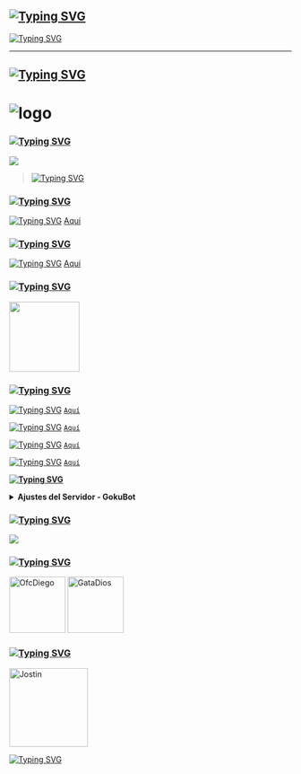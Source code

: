 ## **<a href="https://github.com/Jostin207"><img src="https://readme-typing-svg.herokuapp.com?font=Fira+Code&size=35&pause=1000&color=EFFF00&center=true&repeat=false&width=435&lines=HOLA+%F0%9F%91%8B+" alt="Typing SVG" /></a>**

<a href="https://github.com/Jostin207"><img src="https://readme-typing-svg.herokuapp.com?font=Fira+Code&size=17&duration=4000&pause=1000&color=FFFB00&center=true&width=435&lines=GokuBot-MD+%E2%9C%A8%EF%B8%8F;Gracias+Por+Visitar+Este+Repositorio+;Espero+Te+Guste+Mucho;D%C3%A9janos+Una+Estrella+%F0%9F%8C%9F+(No+Obligatorio)" alt="Typing SVG" /></a>

------------------

## **<a href="https://github.com/Jostin207"><img src="https://readme-typing-svg.herokuapp.com?font=Fira+Code&size=30&duration=4000&pause=1000&color=FFFB00&center=true&width=435&lines=%F0%9F%A7%B8+FOTO+DE+GOKUBOT-MD+%E2%9C%A8%EF%B8%8F" alt="Typing SVG" /></a>**

# ![logo](https://telegra.ph/file/75305bf49469fed532d19.jpg)

### <a href="https://github.com/Jostin207"><img src="https://readme-typing-svg.herokuapp.com?font=Fira+Code&size=19&duration=4000&pause=1000&color=DFF700&width=435&lines=%F0%9F%92%96+GRUPO+DEL+BOT+%F0%9F%92%96" alt="Typing SVG" /></a>

<a href="https://chat.whatsapp.com/G9MpDVmJtbiIpItEZpg70s" target="blank"><img src="https://img.shields.io/badge/GRUPO_OFC_DEL_BOT_-25D366?style=for-the-badge&logo=whatsapp&logoColor=white" /></a>



> <a href="https://github.com/Jostin207"><img src="https://readme-typing-svg.herokuapp.com?font=Fira+Code&duration=4000&pause=1000&color=556EFF&width=435&lines=NO+SPAMEAR+COMANDOS" alt="Typing SVG" /></a>


### <a href="https://github.com/Jostin207"><img src="https://readme-typing-svg.herokuapp.com?font=Fira+Code&size=19&duration=4000&pause=1000&color=8909F7&width=435&lines=+%F0%9F%96%8D+LETRA+DEL+BOT+%F0%9F%96%8D" alt="Typing SVG" /></a> 
<a href="https://github.com/Jostin207"><img src="https://readme-typing-svg.herokuapp.com?font=Fira+Code&duration=4000&pause=1000&color=556EFF&width=435&lines=-+PAGINA+USADA+PARA+LA+LETRA+%F0%9F%94%A0" alt="Typing SVG" /></a> [Aqui](https://smiley.cool/es/weirdmaker.php)


### <a href="https://github.com/Jostin207"><img src="https://readme-typing-svg.herokuapp.com?font=Fira+Code&size=19&duration=4000&pause=1000&color=E2E1F7&width=435&lines=%E2%9A%99%EF%B8%8F+AJUSTES+%E2%9A%99%EF%B8%8F" alt="Typing SVG" /></a> 
<a href="https://github.com/Jostin207"><img src="https://readme-typing-svg.herokuapp.com?font=Fira+Code&duration=4000&pause=1000&color=C88EFF&width=435&lines=CLONA+EL+REPOSITORIO+" alt="Typing SVG" /></a> [Aqui](https://github.com/Jostin207/GokuBot-MD/fork)

### <a href="https://github.com/Jostin207"><img src="https://readme-typing-svg.herokuapp.com?font=Fira+Code&size=19&duration=4000&pause=1000&color=1A11F7&width=435&lines=%F0%9F%94%B5+OLYMPUS-HOST+%F0%9F%94%B5" alt="Typing SVG" /></a> 
<a href="https://dash.olympus-host.xyz"><img src="https://qu.ax/waCu.jpg" height="125px"></a>

### <a href="https://github.com/Jostin207"><img src="https://readme-typing-svg.herokuapp.com?font=Fira+Code&duration=4000&pause=1000&color=0026FF&width=435&lines=Informaci%C3%B3n+del+Host" alt="Typing SVG" /></a>

<a href="https://github.com/Jostin207"><img src="https://readme-typing-svg.herokuapp.com?font=Fira+Code&duration=4000&pause=1000&color=FF0000&width=435&lines=%E2%80%A2+Dashboard%3A" alt="Typing SVG" /></a> 
[`Aquí`](https://dash.olympus-host.xyz)

<a href="https://github.com/Jostin207"><img src="https://readme-typing-svg.herokuapp.com?font=Fira+Code&duration=4000&pause=1000&color=FF0000&width=435&lines=%E2%80%A2+Panel%3A" alt="Typing SVG" /></a> 
[`Aquí`](https://panel.olympus-host.xyz)

<a href="https://github.com/Jostin207"><img src="https://readme-typing-svg.herokuapp.com?font=Fira+Code&duration=4000&pause=1000&color=FF0000&width=435&lines=%E2%80%A2+Canal+de+WhatsApp%3A" alt="Typing SVG" /></a> 
[`Aquí`](https://whatsapp.com/channel/0029ValCkNT2ER6gHWFRQ71J)

<a href="https://github.com/Jostin207"><img src="https://readme-typing-svg.herokuapp.com?font=Fira+Code&duration=4000&pause=1000&color=FF0000&width=435&lines=%E2%80%A2+Correo%3A" alt="Typing SVG" /></a> 
[`Aquí`](olympushost2@gmail.com.com)

**<a href="https://github.com/Jostin207"><img src="https://readme-typing-svg.herokuapp.com?font=Fira+Code&duration=4000&pause=1000&color=FF0000&width=435&lines=-+%5Bx%5D+Configuraci%C3%B3n" alt="Typing SVG" /></a>** <details><summary>**Ajustes del Servidor - GokuBot**</summary><img src="https://telegra.ph/file/df9e39ea02ef177ac5194.jpg"></details>

 ### <a href="https://github.com/Jostin207"><img src="https://readme-typing-svg.herokuapp.com?font=Fira+Code&size=15&duration=4000&pause=1000&color=FFCE00&width=435&lines=%F0%9F%91%91+DUDAS+SOBRE+EL+BOT%3F%2CCONTACTA+AL+CREADOR+%F0%9F%91%91" alt="Typing SVG" /></a> 
<a href="http://wa.me/593939005387" target="blank"><img src="https://img.shields.io/badge/JOSTIN-CREADOR-25D366?style=for-the-badge&logo=whatsapp&logoColor=white" />


### <a href="https://github.com/Jostin207"><img src="https://readme-typing-svg.herokuapp.com?font=Fira+Code&size=30&duration=4000&pause=1000&color=FF0099&width=435&lines=%F0%9F%92%96+AGRADECIMIENTOS+" alt="Typing SVG" /></a> 
<a
href="https://github.com/Dev-Diego"><img src="https://github.com/Dev-Diego.png" width="100" height="100" alt="OfcDiego"/></a>
<a
href="https://github.com/GataNina-Li/GataBot-MD"><img src="https://github.com/GataNina-Li.png" width="100" height="100" alt="GataDios"/></a>

### <a href="https://github.com/Jostin207"><img src="https://readme-typing-svg.herokuapp.com?font=Fira+Code&size=30&duration=4000&pause=1000&color=55FFE3&width=435&lines=%F0%9F%A7%B8+Mi+Creador" alt="Typing SVG" /></a>
<a
href="https://github.com/Jostin207"><img src="https://github.com/Jostin207.png" width="140" height="140" alt="Jostin"/></a>

<a href="https://github.com/Jostin207"><img src="https://readme-typing-svg.herokuapp.com?font=Fira+Code&size=25&duration=4000&pause=1000&color=6CFF54&center=true&width=435&lines=GokuBot-MD+-+By+Jostin207+" alt="Typing SVG" /></a>
